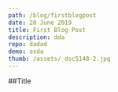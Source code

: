```yaml
---
path: /blog/firstblogpost
date: 20 June 2019
title: First Blog Post
description: dda
repo: dadad
demo: asda
thumb: /assets/_dsc5148-2.jpg
---
```


##Title
